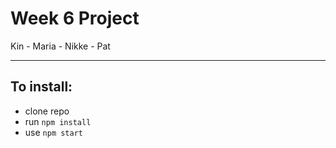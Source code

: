 # Week 6 Project
Kin - Maria - Nikke - Pat

---

## To install:

- clone repo
- run ```npm install```
- use ```npm start```
